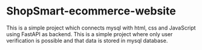 # ShopSmart-ecommerce-website

This is a simple project which connects mysql with html, css and JavaScript using FastAPI as backend. This is a simple project where only user verification is possible and that data is stored in mysql database.
